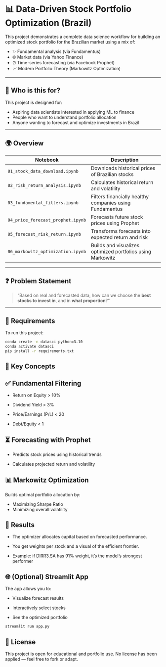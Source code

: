 # 📊 Data-Driven Stock Portfolio Optimization (Brazil)

This project demonstrates a complete data science workflow for building an optimized stock portfolio for the Brazilian market using a mix of:

- ✨ Fundamental analysis (via Fundamentus)
- 🌐 Market data (via Yahoo Finance)
- ⏰ Time-series forecasting (via Facebook Prophet)
- 📈 Modern Portfolio Theory (Markowitz Optimization)

---

## 👤 Who is this for?

This project is designed for:

- Aspiring data scientists interested in applying ML to finance
- People who want to understand portfolio allocation
- Anyone wanting to forecast and optimize investments in Brazil

---

## 🌍 Overview

| Notebook                          | Description                                                  |
|----------------------------------|--------------------------------------------------------------|
| `01_stock_data_download.ipynb`   | Downloads historical prices of Brazilian stocks              |
| `02_risk_return_analysis.ipynb`  | Calculates historical return and volatility                  |
| `03_fundamental_filters.ipynb`   | Filters financially healthy companies using Fundamentus      |
| `04_price_forecast_prophet.ipynb`| Forecasts future stock prices using Prophet                  |
| `05_forecast_risk_return.ipynb`  | Transforms forecasts into expected return and risk           |
| `06_markowitz_optimization.ipynb`| Builds and visualizes optimized portfolios using Markowitz   |

---

## ❓ Problem Statement

> “Based on real and forecasted data, how can we choose the **best stocks to invest in**, and in **what proportion**?”

---

## 🧪 Requirements

To run this project:

```bash
conda create -n datasci python=3.10
conda activate datasci
pip install -r requirements.txt
```

## 🧠 Key Concepts
## ✅ Fundamental Filtering
- Return on Equity > 10%

- Dividend Yield > 3%

- Price/Earnings (P/L) < 20

- Debt/Equity < 1

## ⏳ Forecasting with Prophet
- Predicts stock prices using historical trends

- Calculates projected return and volatility

## 📊 Markowitz Optimization

Builds optimal portfolio allocation by:

- Maximizing Sharpe Ratio
- Minimizing overall volatility

## 🎯 Results
- The optimizer allocates capital based on forecasted performance.

- You get weights per stock and a visual of the efficient frontier.

- Example: if DIRR3.SA has 91% weight, it’s the model’s strongest performer

## 🌐 (Optional) Streamlit App
The app allows you to:

- Visualize forecast results

- Interactively select stocks

- See the optimized portfolio

```bash
streamlit run app.py
```

## 🧾 License
This project is open for educational and portfolio use. No license has been applied — feel free to fork or adapt.

